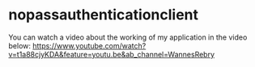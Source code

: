 # nopassauthenticationclient

You can watch a video about the working of my application in the video below:
https://www.youtube.com/watch?v=t1a88cjyKDA&feature=youtu.be&ab_channel=WannesRebry 
